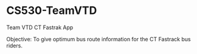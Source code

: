 # CS530-TeamVTD
Team VTD CT Fastrak App

Objective: To give optimum bus route information for the CT Fastrack bus riders. 



